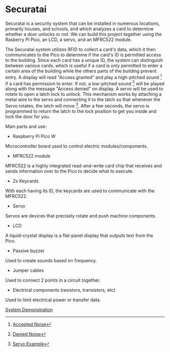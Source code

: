 # Securatai
Securatai is a security system that can be installed in numerous locations, primarily houses, and schools, and which analyzes a card to determine whether a door unlocks or not. We can build this project together using the Rasberry Pi Pico, an LCD, a servo, and an MFRC522 module.

The Securatai system utilizes RFID to collect a card's data, which it then communicates to the Pico to determine if the card's ID is permitted access to the building. Since each card has a unique ID, the system can distinguish between various cards, which is useful if a card is only permitted to enter a certain area of the building while the others parts of the building prevent entry. A display will read "Access granted" and play a high-pitched sound [^1] if a card has permission to enter. If not, a low-pitched sound [^2] will be played along with the message "Access denied" on display. A servo will be used to rotate to open a latch lock to unlock. This mechanism works by attaching a metal wire to the servo and connecting it to the latch so that whenever the Servo rotates, the latch will move [^3]. After a few seconds, the servo is programmed to return the latch to the lock position to get you inside and lock the door for you.

Main parts and use:

- Raspberry Pi Pico W

Microcontroller board used to control electric modules/components.

- MFRC522 module

MFRC522 is a highly integrated read-and-write card chip that receives and sends information over to the Pico to decide what to execute.

 
 - 2x Keycards

With each having its ID, the keycards are used to communicate with the MFRC522.


- Servo

Servos are devices that precisely rotate and push machine components.


- LCD

A liquid-crystal display is a flat-panel display that outputs text from the Pico.


- Passive buzzer


Used to create sounds based on frequency.


- Jumper cables

Used to connect 2 points in a circuit together.


- Electrical components (resistors, transistors, etc)

Used to limit electrical power or transfer data.


[System Demonstration](https://drive.google.com/file/d/1oIGaEGvSoh4MSxkQakfPgsSyz11fmO0A/view?usp=sharing)


[^1]: [Accepted Noise](https://drive.google.com/file/d/1fP1Ql4AOzntfi96F1mzlT5g32qhO07m_/view?usp=sharing)


[^2]: [Denied Noise](https://drive.google.com/file/d/1bduRGhVk7ZkQljy3RiV1hSeuDZixzJTc/view?usp=sharing)

[^3]: [Servo Example](https://drive.google.com/file/d/1EUGehfnb2psePgyM2nRL77taewNKoMna/view?usp=sharing)



